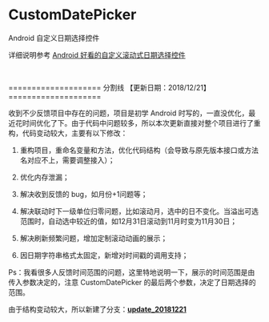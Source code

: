 # CustomDatePicker
Android 自定义日期选择控件

详细说明参考 [Android 好看的自定义滚动式日期选择控件](https://blog.csdn.net/liuwan1992/article/details/52701475#comments)

&nbsp;

==================== 分割线 【更新日期：2018/12/21】 ====================

收到不少反馈项目中存在的问题，项目是初学 Android 时写的，一直没优化，最近花时间优化了下。由于代码中问题较多，所以本次更新直接对整个项目进行了重构，代码变动较大，主要有以下修改：

1. 重构项目，重命名变量和方法，优化代码结构（会导致与原先版本接口或方法名对应不上，需要调整接入）；

2. 优化内存泄漏；

3. 解决收到反馈的 bug，如月份+1问题等；

4. 解决联动时下一级单位归零问题，比如滚动月，选中的日不变化。当溢出可选范围时，自动选中较近的值，如12月31日滚动到11月时变为11月30日；

5. 解决刷新频繁问题，增加定制滚动动画的展示；

6. 因日期字符串格式太固定，新增对时间戳的调用支持；

Ps：我看很多人反馈时间范围的问题，这里特地说明一下，展示的时间范围是由传入参数决定的，注意 CustomDatePicker 的最后两个参数，决定了日期选择的范围。

由于结构变动较大，所以新建了分支：[**update_20181221**](https://github.com/liuwan1992/CustomDatePicker/tree/update_20181221)
